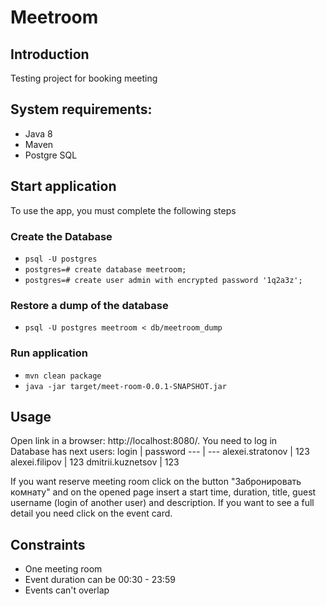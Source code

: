 # Meetroom
## Introduction
Testing project for booking meeting
## System requirements:
* Java 8
* Maven
* Postgre SQL
## Start application
To use the app, you must complete the following steps
### Create the Database
* `psql -U postgres`
* `postgres=# create database meetroom;`
* `postgres=# create user admin with encrypted password '1q2a3z';`
### Restore a dump of the database
* `psql -U postgres meetroom < db/meetroom_dump`
### Run application
* `mvn clean package`
* `java -jar target/meet-room-0.0.1-SNAPSHOT.jar`
## Usage
Open link in a browser: http://localhost:8080/. You need to log in <br />
Database has next users:
login | password
--- | ---
alexei.stratonov | 123
alexei.filipov | 123
dmitrii.kuznetsov | 123

If you want reserve meeting room click on the button "Забронировать комнату" and
on the opened page insert a start time, duration, title, guest username (login of another user) and description.
If you want to see a full detail you need click on the event card.


## Сonstraints
* One meeting room
* Event duration can be 00:30 - 23:59
* Events can't overlap
